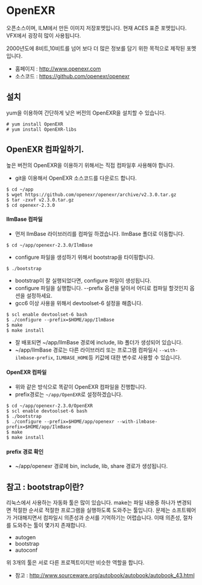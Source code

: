 # OpenEXR
오픈소스이며, ILM에서 만든 이미지 저장포멧입니다.
현재 ACES 표준 포멧입니다.
VFX에서 굉장히 많이 사용됩니다.

2000년도에 8비트,10비트를 넘어 보다 더 많은 정보를 담기 위한 목적으로 제작된 포멧입니다.

- 홈페이지 : http://www.openexr.com
- 소스코드 : https://github.com/openexr/openexr

## 설치
yum을 이용하여 간단하게 낮은 버전의 OpenEXR을 설치할 수 있습니다.

```
# yum install OpenEXR
# yum install OpenEXR-libs
```


## OpenEXR 컴파일하기.
높은 버전의 OpenEXR을 이용하기 위해서는 직접 컴파일후 사용해야 합니다.
- git을 이용해서 OpenEXR 소스코드를 다운로드 합니다.
```
$ cd ~/app
$ wget https://github.com/openexr/openexr/archive/v2.3.0.tar.gz
$ tar -zxvf v2.3.0.tar.gz
$ cd openexr-2.3.0
```

#### IlmBase 컴파일
- 먼저 IlmBase 라이브러리를 컴파일 하겠습니다. IlmBase 폴더로 이동합니다.
```
$ cd ~/app/openexr-2.3.0/IlmBase
```

- configure 파일을 생성하기 위해서 bootstrap을 타이핑합니다.
```
$ ./bootstrap
```
- bootstrap이 잘 실행되었다면, configure 파일이 생성됩니다.
- configure 파일을 실행합니다. --prefix 옵션을 달아서 어디로 컴파일 할것인지 옵션을 설정하세요.
- gcc6 이상 사용을 위해서 devtoolset-6 설정을 해줍니다.
```
$ scl enable devtoolset-6 bash
$ ./configure --prefix=$HOME/app/IlmBase
$ make
$ make install
```

- 잘 배포되면 ~/app/IlmBase 경로에 include, lib 폴더가 생성되어 있습니다.
- ~/app/IlmBase 경로는 다른 라이브러리 또는 프로그램 컴파일시 `--with-ilmbase-prefix`, `ILMBASE_HOME`등 키값에 대한 변수로 사용할 수 있습니다.

#### OpenEXR 컴파일
- 위와 같은 방식으로 똑같이 OpenEXR 컴파일을 진행합니다.
- prefix경로는 `~/app/OpenEXR`로 설정하겠습니다.
```
$ cd ~/app/openexr-2.3.0/OpenEXR
$ scl enable devtoolset-6 bash
$ ./bootstrap
$ ./configure --prefix=$HOME/app/openexr --with-ilmbase-prefix=$HOME/app/IlmBase
$ make
$ make install
```

#### prefix 경로 확인
- ~/app/openexr 경로에 bin, include, lib, share 경로가 생성됩니다.

## 참고 : bootstrap이란?

리눅스에서 사용하는 자동화 툴은 많이 있습니다. make는 파일 내용중 하나가 변경되면 적절한 순서로 적절한 프로그램을 실행하도록 도와주는 툴입니다. 문제는  소프트웨어가 거대해지면서 컴파일시 의존성과 순서를 기억하기는 어렵습니다.
이때 의존성, 절차를 도와주는 툴이 몇가지 존재합니다.

- autogen
- bootstrap
- autoconf

위 3개의 툴은 서로 다른 프로젝트이지만 비슷한 역할을 합니다.

- 참고 : http://www.sourceware.org/autobook/autobook/autobook_43.html